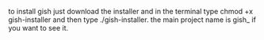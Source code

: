 to install gish just download the installer and in the terminal type chmod +x gish-installer and then type ./gish-installer. the main project name is gish_ if you want to see it.
